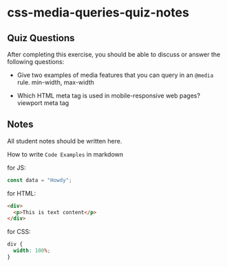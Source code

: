 # css-media-queries-quiz-notes

## Quiz Questions

After completing this exercise, you should be able to discuss or answer the following questions:

- Give two examples of media features that you can query in an `@media` rule.
min-width, max-width

- Which HTML meta tag is used in mobile-responsive web pages?
viewport meta tag


## Notes

All student notes should be written here.


How to write `Code Examples` in markdown

for JS:

```javascript
const data = "Howdy";
```

for HTML:

```html
<div>
  <p>This is text content</p>
</div>
```

for CSS:

```css
div {
  width: 100%;
}
```
